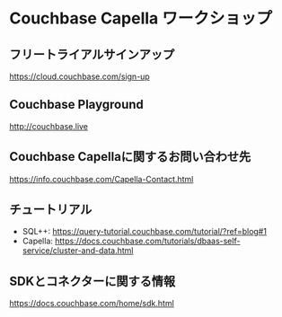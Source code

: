 # Couchbase Capella ワークショップ

## フリートライアルサインアップ

https://cloud.couchbase.com/sign-up

## Couchbase Playground

http://couchbase.live

## Couchbase Capellaに関するお問い合わせ先

https://info.couchbase.com/Capella-Contact.html

## チュートリアル

- SQL++: https://query-tutorial.couchbase.com/tutorial/?ref=blog#1
- Capella: https://docs.couchbase.com/tutorials/dbaas-self-service/cluster-and-data.html

## SDKとコネクターに関する情報

https://docs.couchbase.com/home/sdk.html
